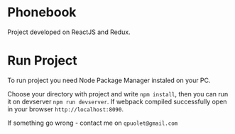 # Phonebook
Project developed on ReactJS and Redux.

# Run Project
To run project you need Node Package Manager instaled on your PC.

Choose your directory with project and write `npm install`, then you can run it on devserver `npm run devserver`. If webpack compiled successfully open in your browser `http://localhost:8090`.

If something go wrong - contact me on `qpuolet@gmail.com` 

